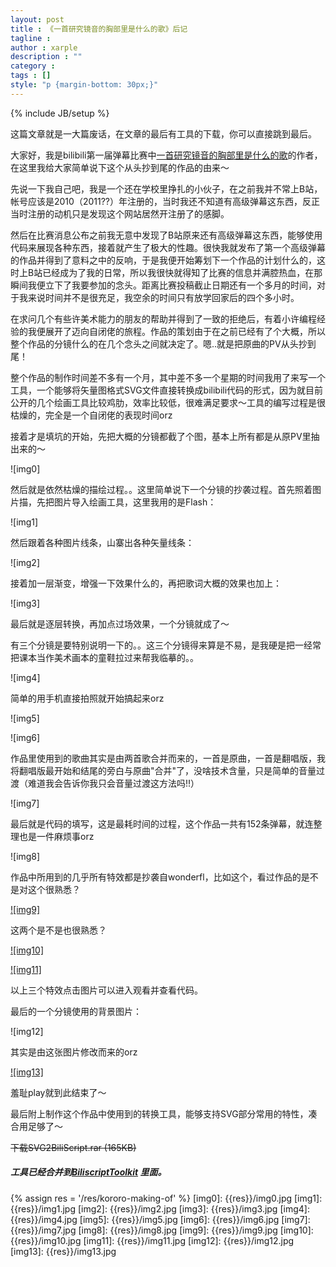 ```yaml
---
layout: post
title : 《一首研究镜音的胸部里是什么的歌》后记
tagline : 
author : xarple
description : ""
category : 
tags : []
style: "p {margin-bottom: 30px;}"
---
```

{% include JB/setup %}

这篇文章就是一大篇废话，在文章的最后有工具的下载，你可以直接跳到最后。

大家好，我是bilibili第一届弹幕比赛中[一首研究镜音的胸部里是什么的歌](http://www.bilibili.tv/video/av411036/)的作者，在这里我给大家简单说下这个从头抄到尾的作品的由来～

先说一下我自己吧，我是一个还在学校里挣扎的小伙子，在之前我并不常上B站，帐号应该是2010（2011??）年注册的，当时我还不知道有高级弹幕这东西，反正当时注册的动机只是发现这个网站居然开注册了的感脚。

然后在比赛消息公布之前我无意中发现了B站原来还有高级弹幕这东西，能够使用代码来展现各种东西，接着就产生了极大的性趣。很快我就发布了第一个高级弹幕的作品并得到了意料之中的反响，于是我便开始筹划下一个作品的计划什么的，这时上B站已经成为了我的日常，所以我很快就得知了比赛的信息并满腔热血，在那瞬间我便立下了我要参加的念头。距离比赛投稿截止日期还有一个多月的时间，对于我来说时间并不是很充足，我空余的时间只有放学回家后的四个多小时。

在求问几个有些许美术能力的朋友的帮助并得到了一致的拒绝后，有着小许编程经验的我便展开了迈向自闭佬的旅程。作品的策划由于在之前已经有了个大概，所以整个作品的分镜什么的在几个念头之间就决定了。嗯..就是把原曲的PV从头抄到尾！

整个作品的制作时间差不多有一个月，其中差不多一个星期的时间我用了来写一个工具，一个能够将矢量图格式SVG文件直接转换成bilibili代码的形式，因为就目前公开的几个绘画工具比较鸡肋，效率比较低，很难满足要求～工具的编写过程是很枯燥的，完全是一个自闭佬的表现时间orz

接着才是填坑的开始，先把大概的分镜都截了个图，基本上所有都是从原PV里抽出来的～

<!-- break -->

![img0]

然后就是依然枯燥的描绘过程。。这里简单说下一个分镜的抄袭过程。首先照着图片描，先把图片导入绘画工具，这里我用的是Flash：

![img1]

然后跟着各种图片线条，山寨出各种矢量线条：

![img2]

接着加一层渐变，增强一下效果什么的，再把歌词大概的效果也加上：

![img3]

最后就是逐层转换，再加点过场效果，一个分镜就成了～

有三个分镜是要特别说明一下的。。这三个分镜得来算是不易，是我硬是把一经常把课本当作美术画本的童鞋拉过来帮我临摹的。。

![img4]

简单的用手机直接拍照就开始搞起来orz

![img5]

![img6]

作品里使用到的歌曲其实是由两首歌合并而来的，一首是原曲，一首是翻唱版，我将翻唱版最开始和结尾的旁白与原曲"合并"了，没啥技术含量，只是简单的音量过渡（难道我会告诉你我只会音量过渡这方法吗!!）

![img7]

最后就是代码的填写，这是最耗时间的过程，这个作品一共有152条弹幕，就连整理也是一件麻烦事orz

![img8]

作品中所用到的几乎所有特效都是抄袭自wonderfl，比如这个，看过作品的是不是对这个很熟悉？

[![img9]](http://wonderfl.net/c/4Wy6)

这两个是不是也很熟悉？

[![img10]](http://wonderfl.net/c/4gvL)

[![img11]](http://wonderfl.net/c/7prR)

以上三个特效点击图片可以进入观看并查看代码。

最后的一个分镜使用的背景图片：

![img12]

其实是由这张图片修改而来的orz

[![img13]](http://penguinfrontier.deviantart.com/art/Kokoro-285343699)

羞耻play就到此结束了～

最后附上制作这个作品中使用到的转换工具，能够支持SVG部分常用的特性，凑合用足够了～

<del>下载SVG2BiliScript.rar (165KB)</del>
##### 工具已经合并到[BiliscriptToolkit](http://biliscript-syndicate.github.io/news/2013/09/22/biliscript-toolkit.html) 里面。


{% assign res = '/res/kororo-making-of' %}
[img0]: {{res}}/img0.jpg
[img1]: {{res}}/img1.jpg
[img2]: {{res}}/img2.jpg
[img3]: {{res}}/img3.jpg
[img4]: {{res}}/img4.jpg
[img5]: {{res}}/img5.jpg
[img6]: {{res}}/img6.jpg
[img7]: {{res}}/img7.jpg
[img8]: {{res}}/img8.jpg
[img9]: {{res}}/img9.jpg
[img10]: {{res}}/img10.jpg
[img11]: {{res}}/img11.jpg
[img12]: {{res}}/img12.jpg
[img13]: {{res}}/img13.jpg
